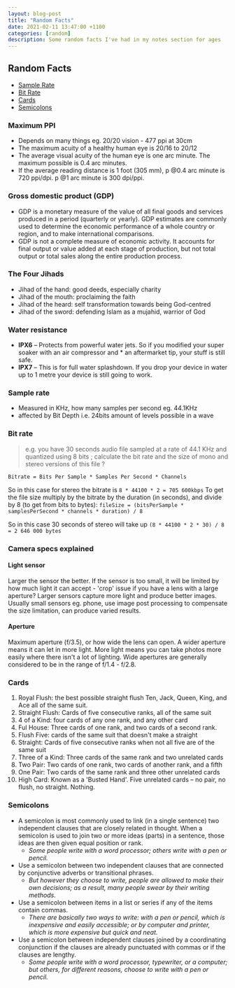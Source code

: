 ```yaml
---
layout: blog-post
title: "Random Facts"
date: 2021-02-11 13:47:00 +1100
categories: [random]
description: Some random facts I've had in my notes section for ages
---
```


## Random Facts

* [Sample Rate](#sample-rate)
* [Bit Rate](#bit-rate)
* [Cards](#cards)
* [Semicolons](#semicolons)

### Maximum PPI

* Depends on many things eg. 20/20 vision - 477 ppi at 30cm
* The maximum acuity of a healthy human eye is 20/16 to 20/12
* The average visual acuity of the human eye is one arc minute. The maximum possible is 0.4 arc minutes.
* If the average reading distance is 1 foot (305 mm), p @0.4 arc minute is 720 ppi/dpi. p @1 arc minute is 300 dpi/ppi.

### Gross domestic product (GDP)

* GDP is a monetary measure of the value of all final goods and services produced in a period (quarterly or yearly). GDP estimates are commonly used to determine the economic performance of a whole country or region, and to make international comparisons.
* GDP is not a complete measure of economic activity. It accounts for final output or value added at each stage of production, but not total output or total sales along the entire production process.

### The Four Jihads

* Jihad of the hand: good deeds, especially charity
* Jihad of the mouth: proclaiming the faith
* Jihad of the heard: self transformation towards being God-centred
* Jihad of the sword: defending Islam as a mujahid, warrior of God

### Water resistance

* **IPX6** – Protects from powerful water jets. So if you modified your super soaker with an air compressor and * an aftermarket tip, your stuff is still safe.
* **IPX7** – This is for full water splashdown. If you drop your device in water up to 1 metre your device is still going to work.

### Sample rate

* Measured in KHz, how many samples per second eg. 44.1KHz
* affected by Bit Depth i.e. 24bits amount of levels possible in a wave

### Bit rate

> e.g. you have 30 seconds audio file sampled at a rate of 44.1 KHz and quantized using 8 bits ; calculate the bit rate and the size of mono and stereo versions of this file ?

`Bitrate = Bits Per Sample * Samples Per Second * Channels`

So in this case for stereo the bitrate is `8 * 44100 * 2 = 705 600kbps`
To get the file size multiply by the bitrate by the duration (in seconds), and divide by 8 (to get from bits to bytes):
`fileSize = (bitsPerSample * samplesPerSecond * channels * duration) / 8`

So in this case 30 seconds of stereo will take up `(8 * 44100 * 2 * 30) / 8 = 2 646 000 bytes`

### Camera specs explained

#### Light sensor

Larger the sensor the better. If the sensor is too small, it will be limited by how much light it can accept - 'crop' issue if you have a lens with a large aperture? Larger sensors capture more light and produce better images.
Usually small sensors eg. phone, use image post processing to compensate the size limitation, can produce varied results.

#### Aperture

Maximum aperture (f/3.5), or how wide the lens can open. A wider aperture means
it can let in more light. More light means you can take photos more easily where there isn't a lot of lighting.
Wide apertures are generally considered to be in the range of f/1.4 - f/2.8.

### Cards

1. Royal Flush: the best possible straight flush Ten, Jack, Queen, King, and Ace all of the same suit.
2. Straight Flush: Cards of five consecutive ranks, all of the same suit
3. 4 of a Kind: four cards of any one rank, and any other card
4. Ful House: Three cards of one rank, and two cards of a second rank.
5. Flush Five: cards of the same suit that doesn't make a straight
6. Straight: Cards of five consecutive ranks when not all five are of the same suit
7. Three of a Kind: Three cards of the same rank and two unrelated cards
8. Two Pair: Two cards of one rank, two cards of another rank, and a fifth
9. One Pair: Two cards of the same rank and three other unrelated cards
10. High Card: Known as a 'Busted Hand'. Five unrelated cards – no pair, no flush, no straight. Nothing.

### Semicolons

* A semicolon is most commonly used to link (in a single sentence) two independent clauses that are closely related in thought. When a semicolon is used to join two or more ideas (parts) in a sentence, those ideas are then given equal position or rank.
  * *Some people write with a word processor; others write with a pen or pencil.*
* Use a semicolon between two independent clauses that are connected by conjunctive adverbs or transitional phrases.
  * *But however they choose to write, people are allowed to make their own decisions; as a result, many people swear by their writing methods.*
* Use a semicolon between items in a list or series if any of the items contain commas.
  * *There are basically two ways to write: with a pen or pencil, which is inexpensive and easily accessible; or by computer and printer, which is more expensive but quick and neat.*
* Use a semicolon between independent clauses joined by a coordinating conjunction if the clauses are already punctuated with commas or if the clauses are lengthy.
  * *Some people write with a word processor, typewriter, or a computer; but others, for different reasons, choose to write with a pen or pencil.*
